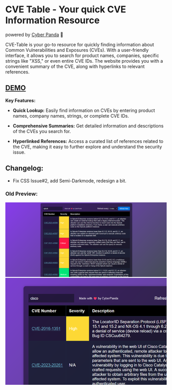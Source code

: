 # CVE Table - Your quick CVE Information Resource
powered by [Cyber Panda](https://x.com/realcyberpanda) 🐼

CVE-Table is your go-to resource for quickly finding information about Common Vulnerabilities and Exposures (CVEs). With a user-friendly interface, it allows you to search for product names, companies, specific strings like "XSS," or even entire CVE IDs. The website provides you with a convenient summary of the CVE, along with hyperlinks to relevant references.

## [DEMO](https://cyberpanda.github.io/)

**Key Features:**

- **Quick Lookup:** Easily find information on CVEs by entering product names, company names, strings, or complete CVE IDs.

- **Comprehensive Summaries:** Get detailed information and descriptions of the CVEs you search for.

- **Hyperlinked References:** Access a curated list of references related to the CVE, making it easy to further explore and understand the security issue.

## Changelog:

- Fix CSS Issue#2, add Semi-Darkmode, redesign a bit.


### Old Preview:
![search_strings.png](search_strings.png)
![search_string_2.png](search_string_2.png)
